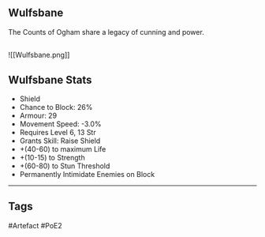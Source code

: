 ## Wulfsbane
The Counts of Ogham share a
legacy of cunning and power.
##
![[Wulfsbane.png]]
## Wulfsbane Stats
- Shield
- Chance to Block: 26%
- Armour: 29
- Movement Speed: -3.0%
- Requires Level 6, 13 Str
- Grants Skill: Raise Shield
- +(40-60) to maximum Life
- +(10-15) to Strength
- +(60-80) to Stun Threshold
- Permanently Intimidate Enemies on Block


---
## Tags
#Artefact
#PoE2